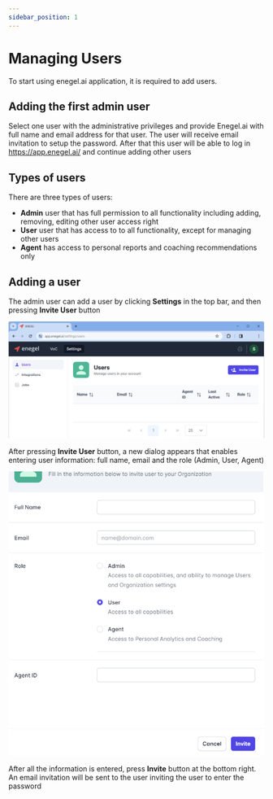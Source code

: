 ```yaml
---
sidebar_position: 1
---
```


# Managing Users
To start using enegel.ai application, it is required to add users.

## Adding the first admin user
Select one user with the administrative privileges and provide Enegel.ai with full name and email address for that user. The user will receive email invitation to setup the password. After that this user will be able to log in https://app.enegel.ai/ and continue adding other users

## Types of users

There are three types of users:
* **Admin** user that has full permission to all functionality including adding, removing, editing other user access right
* **User** user that has access to to all functionality, except for managing other users
* **Agent** has access to personal reports and coaching recommendations only

## Adding a user

The admin user can add a user by clicking **Settings** in the top bar, and then pressing **Invite User** button

![Settings/Invite User](./assets/settings.png)

After pressing **Invite User** button, a new dialog appears that enables entering user information: full name, email and the role (Admin, User, Agent)

![User Information](./assets/invite_user.png)

After all the information is entered, press **Invite** button at the bottom right. An email invitation will be sent to the user inviting the user to enter the password

